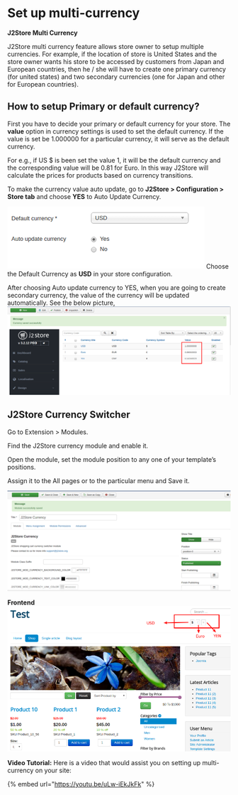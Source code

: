 # Set up multi-currency

**J2Store Multi Currency**

J2Store multi currency feature allows store owner to setup multiple currencies. For example, if the location of store is United States and the store owner wants his store to be accessed by customers from Japan and European countries, then he / she will have to create one primary currency \(for united states\) and two secondary currencies \(one for Japan and other for European countries\).

## How to setup Primary or default currency? <a id="how-to-setup-primary-or-default-currency"></a>

First you have to decide your primary or default currency for your store. The **value** option in currency settings is used to set the default currency. If the value is set be 1.000000 for a particular currency, it will serve as the default currency.

For e.g., if US $ is been set the value 1, it will be the default currency and the corresponding value will be 0.81 for Euro. In this way J2Store will calculate the prices for products based on currency transitions.

To make the currency value auto update, go to **J2Store &gt; Configuration &gt; Store tab** and choose **YES** to Auto Update Currency.

![Autoupdate currency](https://raw.githubusercontent.com/j2store/doc-images/master/set-up/set-up-multi-currency/multi-currency_autoupdatecurrency.png) Choose the Default Currency as **USD** in your store configuration.

After choosing Auto update currency to YES, when you are going to create secondary currency, the value of the currency will be updated automatically. See the below picture, ![Value of available currencies](https://raw.githubusercontent.com/j2store/doc-images/master/set-up/set-up-multi-currency/multi-currency_value.png)

## J2Store Currency Switcher <a id="j2store-currency-switcher"></a>

Go to Extension &gt; Modules.

Find the J2Store currency module and enable it.

Open the module, set the module position to any one of your template’s positions.

Assign it to the All pages or to the particular menu and Save it.

![Currency setup](https://raw.githubusercontent.com/j2store/doc-images/master/set-up/set-up-multi-currency/multicurrency_currency.png)

**Frontend** ![Frontend view](https://raw.githubusercontent.com/j2store/doc-images/master/set-up/set-up-multi-currency/multi-currency_frontend.png)

**Video Tutorial:** Here is a video that would assist you on setting up multi-currency on your site:

{% embed url="https://youtu.be/uLw-iEkJkFk" %}





